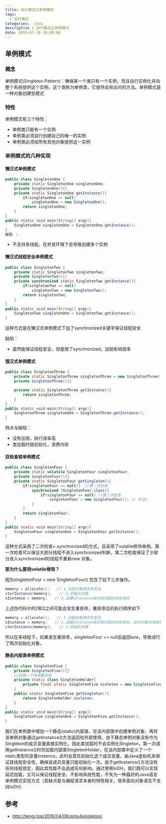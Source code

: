 ```yaml
---
title: 设计模式之单例模式
tags:
  - 设计模式
categories:  java
description : 设计模式之单例模式
date: 2019-07-18 10:00:00
---
```

<!--more-->

## 单例模式

### 概念
单例模式(Singleton Pattern)：确保某一个类只有一个实例，而且自行实例化并向整个系统提供这个实例，这个类称为单例类，它提供全局访问的方法。单例模式是一种对象创建型模式
### 特性
单例模式有三个特性：
- 单例类只能有一个实例
- 单例类必须自行创建自己的唯一的实例
- 单例类必须给所有其他对象提供这一实例

### 单例模式的几种实现
#### 懒汉式单例模式
```java
public class SingletonOne {
    private static SingletonOne singletonOne;
    private SingletonOne(){}
    private static SingletonOne getInstance(){
        if(singletonOne == null)
            singletonOne = new SingletonOne();
        return singletonOne;
    }
}
public static void main(String[] args){
    SingletonOne singletonOne = SingletonOne.getInstance();
}
缺陷 ：
```
- 不支持多线程，在并发环境下会导致创建多个实例

#### 懒汉式线程安全单例模式

```java
public class SingletonTwo {
    private static SingletonTwo singletonTwo;
    private SingletonTwo(){}
    private synchronized static SingletonTwo getInstance(){
        if(singletonTwo == null)
            singletonTwo = new SingletonTwo();
        return singletonTwo;
    }
}
public static void main(String[] args){
    SingletonTwo singletonOne = SingletonTwo.getInstance();
}
```

这种方式是在懒汉式单例模式下加了synchronized关键字保证线程安全

缺陷：

- 虽然能保证线程安全，但是用了synchronized，加锁影响效率

#### 饿汉式单例模式

```java
public class SingletonThree {
    private static SingletonThree singletonThree = new SingletonThree();
    private SingletonThree(){}

    private static SingletonThree getInstance(){
        return singletonThree;
    }
}
public static void main(String[] args){
    SingletonThree singletonOne = SingletonThree.getInstance();
}
```

特点与缺陷：

- 没有加锁，执行效率高
- 类加载时就初始化，浪费内存

#### 双检查锁单例模式

```java
public class SingletonFour {
    private static volatile SingletonFour singletonFour;
    private SingletonFour(){}
    private static SingletonFour getSingleton(){
        if(singletonFour == null){  //第一次检查
            synchronized (SingletonFour.class){
                if(singletonFour == null) //第二次检查
                    singletonFour = new SingletonFour(); // 标注1
            }
        }
        return singletonFour;
    }
}
public static void main(String[] args){
    SingletonFour singletonOne = SingletonFour.getInstance();
}
```

这种方式采用了二次检查+ synchronized的方式，且采用了volatile修饰单例。第一次检查可以保证大部分线程不进入synchronized判断，第二次检查保证了少部分进入synchronized的线程不重新new 对象。

**那为什么要用volatile修饰？**

因为singletonFour = new SingletonFour() 包含了如下三步操作。

```java
memory = allocate();　　// 1.分配对象的内存空间
ctorInstance(memory);　　// 2.初始化对象
sInstance = memory;　　// 3.设置sInstance指向刚分配的内存地址
```

上述伪代码中的2和3之间可能会发生重排序，重排序后的执行顺序如下

```java
memory = allocate();　　// 1.分配对象的内存空间
sInstance = memory;　　// 2.设置sInstance指向刚分配的内存地址，此时对象还没有被初始化
ctorInstance(memory);　　// 3.初始化对象
```

所以在多线程下，如果发生重排序，singletonFour == null会返回ture，导致进行了两次初始化对象。

#### 静态内部类单例模式

```java
public class SingletonFive {
    private SingletonFive(){}
    //创建一个内部静态类
    private static class SingletonHolder{
        private final static SingletonFive sinleton = new SingletonFive();
    }
    public static SingletonFive getSingleton(){
        return SingletonHolder.sinleton;
    }
}
public static void main(String[] args){
    SingletonFive singletonOne = SingletonFive.getInstance();
}
```

我们在单例类中增加一个静态(static)内部类，在该内部类中创建单例对象，再将该单例对象通过getInstance()方法返回给外部使用。由于静态单例对象没有作为Singleton的成员变量直接实例化，因此类加载时不会实例化Singleton，第一次调用getInstance()时将加载内部类SingletonHolder，在该内部类中定义了一个static类型的变量instance，此时会首先初始化这个成员变量，由Java虚拟机来保证其线程安全性，确保该成员变量只能初始化一次。由于getInstance()方法没有任何线程锁定，因此其性能不会造成任何影响。通过使用IoDH，我们既可以实现延迟加载，又可以保证线程安全，不影响系统性能，不失为一种最好的Java语言单例模式实现方式（其缺点是与编程语言本身的特性相关，很多面向对象语言不支持IoDH）

## 参考

- http://tengj.top/2016/04/06/sjms4singleton/

